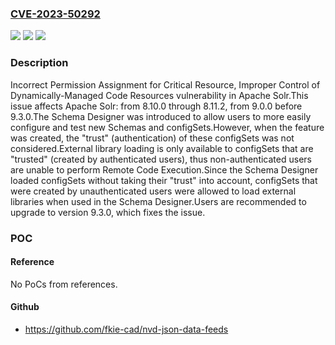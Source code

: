 ### [CVE-2023-50292](https://cve.mitre.org/cgi-bin/cvename.cgi?name=CVE-2023-50292)
![](https://img.shields.io/static/v1?label=Product&message=Apache%20Solr&color=blue)
![](https://img.shields.io/static/v1?label=Version&message=8.10.0%3C%3D%208.11.2%20&color=brighgreen)
![](https://img.shields.io/static/v1?label=Vulnerability&message=CWE-732%20Incorrect%20Permission%20Assignment%20for%20Critical%20Resource&color=brighgreen)

### Description

Incorrect Permission Assignment for Critical Resource, Improper Control of Dynamically-Managed Code Resources vulnerability in Apache Solr.This issue affects Apache Solr: from 8.10.0 through 8.11.2, from 9.0.0 before 9.3.0.The Schema Designer was introduced to allow users to more easily configure and test new Schemas and configSets.However, when the feature was created, the "trust" (authentication) of these configSets was not considered.External library loading is only available to configSets that are "trusted" (created by authenticated users), thus non-authenticated users are unable to perform Remote Code Execution.Since the Schema Designer loaded configSets without taking their "trust" into account, configSets that were created by unauthenticated users were allowed to load external libraries when used in the Schema Designer.Users are recommended to upgrade to version 9.3.0, which fixes the issue.

### POC

#### Reference
No PoCs from references.

#### Github
- https://github.com/fkie-cad/nvd-json-data-feeds

